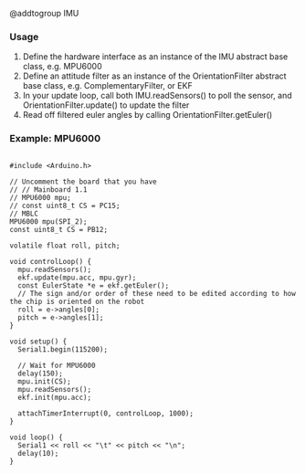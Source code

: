 @addtogroup IMU

### Usage

1. Define the hardware interface as an instance of the IMU abstract base class, e.g. MPU6000
2. Define an attitude filter as an instance of the OrientationFilter abstract base class, e.g. ComplementaryFilter, or EKF
3. In your update loop, call both IMU.readSensors() to poll the sensor, and OrientationFilter.update() to update the filter 
4. Read off filtered euler angles by calling OrientationFilter.getEuler()

### Example: MPU6000

~~~{.cpp}

#include <Arduino.h>

// Uncomment the board that you have
// // Mainboard 1.1
// MPU6000 mpu;
// const uint8_t CS = PC15;
// MBLC
MPU6000 mpu(SPI_2);
const uint8_t CS = PB12;

volatile float roll, pitch;

void controlLoop() {
  mpu.readSensors();
  ekf.update(mpu.acc, mpu.gyr);
  const EulerState *e = ekf.getEuler();
  // The sign and/or order of these need to be edited according to how the chip is oriented on the robot
  roll = e->angles[0];
  pitch = e->angles[1];
}

void setup() {
  Serial1.begin(115200);

  // Wait for MPU6000
  delay(150);
  mpu.init(CS);
  mpu.readSensors();
  ekf.init(mpu.acc);

  attachTimerInterrupt(0, controlLoop, 1000);
}

void loop() {
  Serial1 << roll << "\t" << pitch << "\n";
  delay(10);
}

~~~
